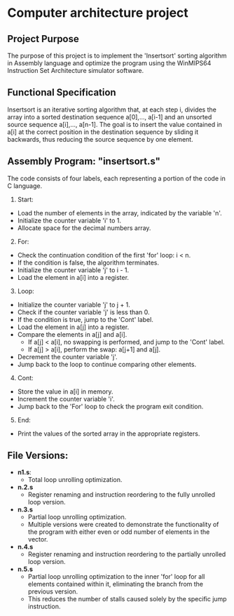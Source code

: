 # Computer architecture project

## Project Purpose
The purpose of this project is to implement the 'Insertsort' sorting algorithm in Assembly language and optimize the program using the WinMIPS64 Instruction Set Architecture simulator software.

## Functional Specification
Insertsort is an iterative sorting algorithm that, at each step i, divides the array into a sorted destination sequence a[0],..., a[i-1] and an unsorted source sequence a[i],..., a[n-1]. The goal is to insert the value contained in a[i] at the correct position in the destination sequence by sliding it backwards, thus reducing the source sequence by one element.

## Assembly Program: "insertsort.s"
The code consists of four labels, each representing a portion of the code in C language.

1) Start:
- Load the number of elements in the array, indicated by the variable 'n'.
- Initialize the counter variable 'i' to 1.
- Allocate space for the decimal numbers array.

2) For:
- Check the continuation condition of the first 'for' loop: i < n.
- If the condition is false, the algorithm terminates.
- Initialize the counter variable 'j' to i - 1.
- Load the element in a[i] into a register.

3) Loop:
- Initialize the counter variable 'j' to j + 1.
- Check if the counter variable 'j' is less than 0.
- If the condition is true, jump to the 'Cont' label.
- Load the element in a[j] into a register.
- Compare the elements in a[j] and a[i].
  - If a[j] < a[i], no swapping is performed, and jump to the 'Cont' label.
  - If a[j] > a[i], perform the swap: a[j+1] and a[j].
- Decrement the counter variable 'j'.
- Jump back to the loop to continue comparing other elements.

4) Cont:
- Store the value in a[i] in memory.
- Increment the counter variable 'i'.
- Jump back to the 'For' loop to check the program exit condition.

5) End:
- Print the values of the sorted array in the appropriate registers.

## File Versions:
- **n1.s**:
  - Total loop unrolling optimization.
- **n.2.s**
  - Register renaming and instruction reordering to the fully unrolled loop version.
- **n.3.s**
  - Partial loop unrolling optimization.
  - Multiple versions were created to demonstrate the functionality of the program with either even or odd number of elements in the vector.
- **n.4.s**
  - Register renaming and instruction reordering to the partially unrolled loop version.
- **n.5.s**
  - Partial loop unrolling optimization to the inner 'for' loop for all elements contained within it, eliminating the branch from the previous version.
  - This reduces the number of stalls caused solely by the specific jump instruction.
